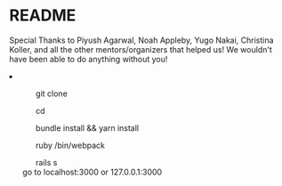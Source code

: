 # README

Special Thanks to Piyush Agarwal, Noah Appleby, Yugo Nakai, Christina Koller, and all the other mentors/organizers that helped us! We wouldn't have been able to do anything without you!
<li> 
  <ul><ul>git clone <repo> </ul>
  <ul>cd </ul>
  <ul>bundle install && yarn install </ul>
  <ul>ruby /bin/webpack</ul>
  <ul>rails s</ul>
</li> 
go to localhost:3000 or 127.0.0.1:3000

